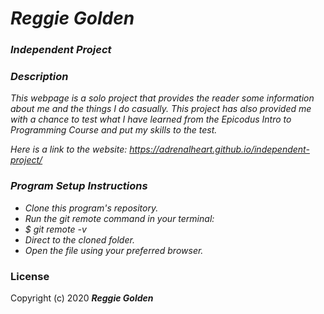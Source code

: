 # _Reggie Golden_

### _Independent Project_

### _Description_

_This webpage is a solo project that provides the reader some information about me and the things I do casually. This project has also provided me with a chance to test what I have learned from the Epicodus Intro to Programming Course and put my skills to the test._

_Here is a link to the website: https://adrenalheart.github.io/independent-project/_

### _Program Setup Instructions_

* _Clone this program's repository._
* _Run the git remote command in your terminal:_
* _$ git remote -v_
* _Direct to the cloned folder._
* _Open the file using your preferred browser._

### License

Copyright (c) 2020 **_Reggie Golden_**
